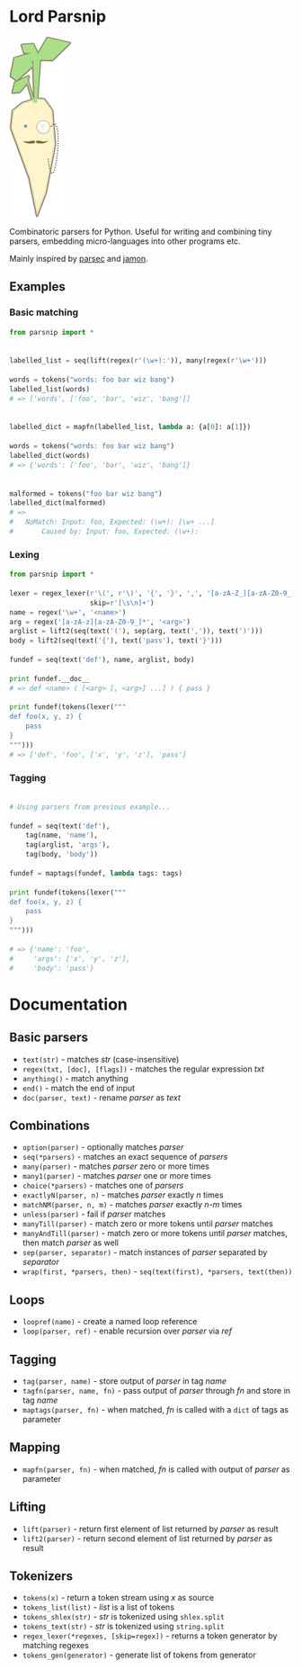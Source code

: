 # Lord Parsnip

![parsnip](https://raw.githubusercontent.com/krig/parsnip/master/misc/lordparsnip.png "parsnip")

Combinatoric parsers for Python. Useful for writing and combining tiny
parsers, embedding micro-languages into other programs etc.

Mainly inspired by [parsec][1] and [jamon][2].

  [1]: http://www.haskell.org/haskellwiki/Parsec
  [2]: https://github.com/gsson/jamon

## Examples

### Basic matching

```python
from parsnip import *


labelled_list = seq(lift(regex(r'(\w+):')), many(regex(r'\w+')))

words = tokens("words: foo bar wiz bang")
labelled_list(words)
# => ['words', ['foo', 'bar', 'wiz', 'bang']]


labelled_dict = mapfn(labelled_list, lambda a: {a[0]: a[1]})

words = tokens("words: foo bar wiz bang")
labelled_dict(words)
# => {'words': ['foo', 'bar', 'wiz', 'bang']}


malformed = tokens("foo bar wiz bang")
labelled_dict(malformed)
# =>
#   NoMatch: Input: foo, Expected: (\w+): [\w+ ...]
#	    Caused by: Input: foo, Expected: (\w+):

```

### Lexing

```python
from parsnip import *

lexer = regex_lexer(r'\(', r'\)', '{', '}', ',', '[a-zA-Z_][a-zA-Z0-9_]*',
                    skip=r'[\s\n]+')
name = regex('\w+', '<name>')
arg = regex('[a-zA-z][a-zA-Z0-9_]*', '<arg>')
arglist = lift2(seq(text('('), sep(arg, text(',')), text(')')))
body = lift2(seq(text('{'), text('pass'), text('}')))

fundef = seq(text('def'), name, arglist, body)

print fundef.__doc__
# => def <name> ( [<arg> [, <arg>] ...] ) { pass }

print fundef(tokens(lexer("""
def foo(x, y, z) {
    pass
}
""")))
# => ['def', 'foo', ['x', 'y', 'z'], 'pass']
```

### Tagging

```python

# Using parsers from previous example...

fundef = seq(text('def'),
    tag(name, 'name'),
    tag(arglist, 'args'),
    tag(body, 'body'))

fundef = maptags(fundef, lambda tags: tags)

print fundef(tokens(lexer("""
def foo(x, y, z) {
    pass
}
""")))

# => {'name': 'foo',
#     'args': ['x', 'y', 'z'],
#     'body': 'pass'}

```

# Documentation

## Basic parsers

* `text(str)` - matches _str_ (case-insensitive)
* `regex(txt, [doc], [flags])` - matches the regular expression _txt_
* `anything()` - match anything
* `end()` - match the end of input
* `doc(parser, text)` - rename _parser_ as _text_

## Combinations

* `option(parser)` - optionally matches _parser_
* `seq(*parsers)` - matches an exact sequence of _parsers_
* `many(parser)` - matches _parser_ zero or more times
* `many1(parser)` - matches _parser_ one or more times
* `choice(*parsers)` - matches one of _parsers_
* `exactlyN(parser, n)` - matches _parser_ exactly _n_ times
* `matchNM(parser, n, m)` - matches _parser_ exactly _n_-_m_ times
* `unless(parser)` - fail if _parser_ matches
* `manyTill(parser)` - match zero or more tokens until _parser_ matches
* `manyAndTill(parser)` - match zero or more tokens until _parser_ matches, then match _parser_ as well
* `sep(parser, separator)` - match instances of _parser_ separated by _separator_
* `wrap(first, *parsers, then)` - `seq(text(first), *parsers, text(then))`

## Loops

* `loopref(name)` - create a named loop reference
* `loop(parser, ref)` - enable recursion over _parser_ via _ref_

## Tagging

* `tag(parser, name)` - store output of _parser_ in tag _name_
* `tagfn(parser, name, fn)` - pass output of _parser_ through _fn_ and store in tag _name_
* `maptags(parser, fn)` - when matched, _fn_ is called with a `dict` of tags as parameter

## Mapping

* `mapfn(parser, fn)` - when matched, _fn_ is called with output of _parser_ as parameter

## Lifting

* `lift(parser)` - return first element of list returned by _parser_ as result
* `lift2(parser)` - return second element of list returned by _parser_ as result

## Tokenizers

* `tokens(x)` - return a token stream using _x_ as source
* `tokens_list(list)` - _list_ is a list of tokens
* `tokens_shlex(str)` - _str_ is tokenized using `shlex.split`
* `tokens_text(str)` - _str_ is tokenized using `string.split`
* `regex_lexer(*regexes, [skip=regex])` - returns a token generator by matching regexes
* `tokens_gen(generator)` - generate list of tokens from generator
